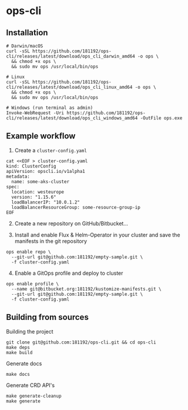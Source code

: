 # ops-cli

## Installation

```
# Darwin/macOS
curl -sSL https://github.com/181192/ops-cli/releases/latest/download/ops_cli_darwin_amd64 -o ops \
  && chmod +x ops \
  && sudo mv ops /usr/local/bin/ops

# Linux
curl -sSL https://github.com/181192/ops-cli/releases/latest/download/ops_cli_linux_amd64 -o ops \
  && chmod +x ops \
  && sudo mv ops /usr/local/bin/ops

# Windows (run terminal as admin)
Invoke-WebRequest -Uri https://github.com/181192/ops-cli/releases/latest/download/ops_cli_windows_amd64 -OutFile ops.exe
```

## Example workflow
1. Create a `cluster-config.yaml`
```
cat <<EOF > cluster-config.yaml
kind: ClusterConfig
apiVersion: opscli.io/v1alpha1
metadata:
  name: some-aks-cluster
spec:
  location: westeurope
  version: "1.15.6"
  loadBalancerIP: "10.0.1.2"
  loadBalancerResourceGroup: some-resource-group-ip
EOF
```

2. Create a new repository on GitHub/Bitbucket...

3. Install and enable Flux & Helm-Operator in your cluster and save the manifests in the git repository
```
ops enable repo \
  --git-url git@github.com:181192/empty-sample.git \
  -f cluster-config.yaml
```

4. Enable a GitOps profile and deploy to cluster
```
ops enable profile \
  --name git@bitbucket.org:181192/kustomize-manifests.git \
  --git-url git@github.com:181192/empty-sample.git \
  -f cluster-config.yaml
```

## Building from sources

Building the project
```
git clone git@github.com:181192/ops-cli.git && cd ops-cli
make deps
make build
```

Generate docs
```
make docs
```

Generate CRD API's
```
make generate-cleanup
make generate
```
